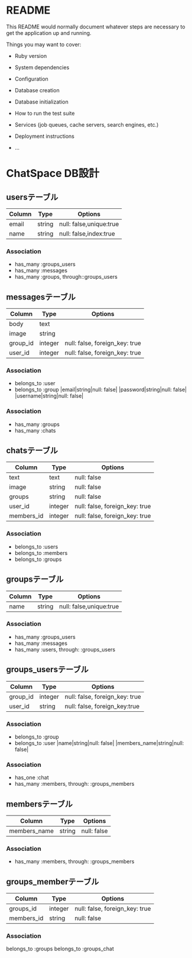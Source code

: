 # README

This README would normally document whatever steps are necessary to get the
application up and running.

Things you may want to cover:

* Ruby version

* System dependencies

* Configuration

* Database creation

* Database initialization

* How to run the test suite

* Services (job queues, cache servers, search engines, etc.)

* Deployment instructions

* ...
# ChatSpace DB設計
## usersテーブル
|Column|Type|Options|
|------|----|-------|
|email|string|null: false,unique:true|
|name|string|null: false,index:true|
### Association
- has_many :groups_users
- has_many :messages
- has_many :groups, through::groups_users

## messagesテーブル
|Column|Type|Options|
|------|----|-------|
|body|text|
|image|string|
|group_id|integer|null: false, foreign_key: true|
|user_id|integer|null: false, foreign_key: true|
### Association
- belongs_to :user
- belongs_to :group
|email|string|null: false|
|password|string|null: false|
|username|string|null: false|
### Association
- has_many :groups
- has_many :chats

## chatsテーブル
|Column|Type|Options|
|------|----|-------|
|text|text|null: false|
|image|string|null: false|
|groups|string|null: false|
|user_id|integer|null: false, foreign_key: true|
|members_id|integer|null: false, foreign_key: true|
### Association
- belongs_to :users
- belongs_to :members
- belongs_to :groups

## groupsテーブル
|Column|Type|Options|
|------|----|-------|
|name|string|null: false,unique:true|
### Association
- has_many :groups_users
- has_many :messages
- has_many :users, through:  :groups_users


## groups_usersテーブル
|Column|Type|Options|
|------|----|-------|
|group_id|integer|null: false, foreign_key: true|
|user_id|string|null: false, foreign_key:true|
### Association
- belongs_to :group
- belongs_to :user
|name|string|null: false|
|members_name|string|null: false|
### Association
- has_one :chat
- has_many :members,  through:  :groups_members

## membersテーブル
|Column|Type|Options|
|------|----|-------|
|members_name|string|null: false|
### Association
- has_many :members,  through:  :groups_members

## groups_memberテーブル
|Column|Type|Options|
|------|----|-------|
|groups_id|integer|null: false, foreign_key: true|
|members_id|string|null: false|
### Association
belongs_to :groups
belongs_to :groups_chat

